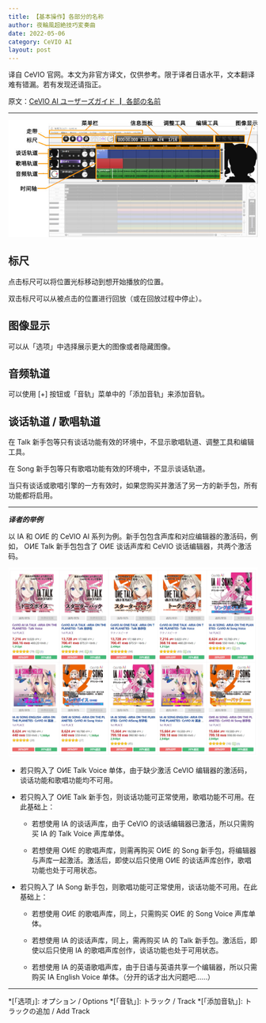 ```yaml
---
title: 【基本操作】各部分的名称
author: 夜輪風超絶技巧変奏曲
date: 2022-05-06
category: CeVIO AI
layout: post
---
```

译自 CeVIO 官网。本文为非官方译文，仅供参考。限于译者日语水平，文本翻译难有错漏。若有发现还请指正。

原文：[CeVIO AI ユーザーズガイド ┃ 各部の名前](https://cevio.jp/guide/cevio_ai/operation/)

---

![name of each part](../assets/images/002_w.jpg)

## 标尺

点击标尺可以将位置光标移动到想开始播放的位置。

双击标尺可以从被点击的位置进行回放（或在回放过程中停止）。

## 图像显示

可以从「选项」中选择展示更大的图像或者隐藏图像。

## 音频轨道

可以使用 [+] 按钮或「音轨」菜单中的「添加音轨」来添加音轨。

## 谈话轨道 / 歌唱轨道

在 Talk 新手包等只有谈话功能有效的环境中，不显示歌唱轨道、调整工具和编辑工具。

在 Song 新手包等只有歌唱功能有效的环境中，不显示谈话轨道。

当只有谈话或歌唱引擎的一方有效时，如果您购买并激活了另一方的新手包，所有功能都将启用。

---
***译者的举例***

以 IA 和 OИE 的 CeVIO AI 系列为例。新手包包含声库和对应编辑器的激活码，例如， OИE Talk 新手包包含了 OИE 谈话声库和 CeVIO 谈话编辑器，共两个激活码。

![IA & ONE's CeVIO Series](../assets/images/IA_ONE_s_pack.png)

- 若只购入了 OИE Talk Voice 单体，由于缺少激活 CeVIO 编辑器的激活码，谈话功能和歌唱功能均不可用。

- 若只购入了 OИE Talk 新手包，则谈话功能可正常使用，歌唱功能不可用。在此基础上：

  - 若想使用 IA 的谈话声库，由于 CeVIO 的谈话编辑器已激活，所以只需购买 IA 的 Talk Voice 声库单体。

  - 若想使用 OИE 的歌唱声库，则需再购买 OИE 的 Song 新手包，将编辑器与声库一起激活。激活后，即使以后只使用 OИE 的谈话声库创作，歌唱功能也处于可用状态。

- 若只购入了 IA Song 新手包，则歌唱功能可正常使用，谈话功能不可用。在此基础上：

  - 若想使用 OИE 的歌唱声库，同上，只需购买 OИE 的 Song Voice 声库单体。

  - 若想使用 IA 的谈话声库，同上，需再购买 IA 的 Talk 新手包。激活后，即使以后只使用 IA 的歌唱声库创作，谈话功能也处于可用状态。

  - 若想使用 IA 的英语歌唱声库，由于日语与英语共享一个编辑器，所以只需购买 IA English Voice 单体。（分开的话才出大问题吧……）

---

*[「选项」]: オプション / Options
*[「音轨」]: トラック / Track
*[「添加音轨」]: トラックの追加 / Add Track
